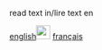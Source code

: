 read text in/lire text en
<p></p>
<a href="https://github.com/Neo0698/trillion/blob/master/readen.md">english<img src="https://upload.wikimedia.org/wikipedia/commons/a/ae/Flag_of_the_United_Kingdom.svg" width="25" height="25"></a>
<a href="https://github.com/Neo0698/trillion/blob/master/readfr.md">français <a href="https://upload.wikimedia.org/wikipedia/commons/c/c3/Flag_of_France.svg" width="25" height="25"></a>
